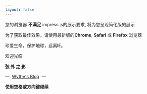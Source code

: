 ```yaml
---
layout: false
---
```

<html>
	<head>
		<link href="http://fonts.googleapis.com/css?family=Open+Sans:regular,semibold,italic,italicsemibold|PT+Sans:400,700,400italic,700italic|PT+Serif:400,700,400italic,700italic" rel="stylesheet" />
		<meta http-equiv="Content-Type" content="text/html; charset=UTF-8"/>
		<meta name="viewport" content="width=1024"/>
		<meta name="apple-mobile-web-app-capable" content="yes"/>
		<link href="./about.css" rel="stylesheet"/>
		<script language="javascript" type="text/javascript" src="../js/impress.min.js"></script>
		<title>关于我</title>
	</head>
	<body class="impress-not-supported">
		<div class="fallback-message">
		    <p>您的浏览器 <b>不满足</b> impress.js的展示要求, 将为您呈现简化版的展示</p>
		    <p>为了获取最佳效果，请使用最新版的<b>Chrome</b>, <b>Safari</b> 或 <b>Firefox</b> 浏览器</p>
		    <p>珍爱生命，保护地球，远离IE。</p>
		</div>
		<div id="impress">
			<div id="welcome" class="step" data-x="-1000" data-y="-2500">
		        <p>欢迎光临</p>
		        <p><span class="blogname"><b>弦 外 之 影</b></span></p>
		        <p><span class="blognote">—&nbsp;&nbsp;<a href="https://babysource.github.io">Wythe's Blog</a>&nbsp;&nbsp;—</span></p>
		    </div>
		    <div id="overview" class="step" data-x="3000" data-y="1500" data-scale="10"></div>
		</div>
		<div class="hint">
		    <p><b>使用空格或方向键继续</b></p>
		</div>
	</body>
</html>
<script>
	impress().init();
	if ("ontouchstart" in document.documentElement) { 
	    document.querySelector(".hint").innerHTML = "<p><b>在左侧或右侧点击继续</b></p>";
	}	
</script>